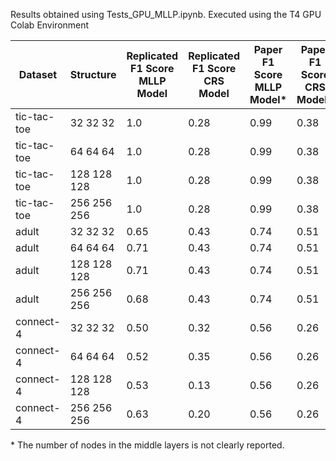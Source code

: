 Results obtained using Tests_GPU_MLLP.ipynb. Executed using the T4 GPU Colab Environment

| Dataset | Structure | Replicated F1 Score MLLP Model | Replicated F1 Score CRS Model | Paper F1 Score MLLP Model* | Paper F1 Score CRS Model* | 
|---|---|---|---|---|---|
| tic-tac-toe | 32 32 32 | 1.0 | 0.28 | 0.99 | 0.38 |
| tic-tac-toe | 64 64 64 | 1.0 | 0.28 | 0.99 | 0.38 |
| tic-tac-toe | 128 128 128 | 1.0 | 0.28 | 0.99 | 0.38 |
| tic-tac-toe | 256 256 256 | 1.0 | 0.28 | 0.99 | 0.38 |
| adult | 32 32 32 | 0.65| 0.43 | 0.74 | 0.51 |
| adult | 64 64 64 | 0.71 | 0.43 | 0.74 | 0.51 |
| adult | 128 128 128 | 0.71| 0.43 | 0.74 | 0.51 |
| adult | 256 256 256 | 0.68 | 0.43 | 0.74 | 0.51 |
| connect-4 | 32 32 32 | 0.50 | 0.32 | 0.56 | 0.26 |
| connect-4 | 64 64 64 | 0.52 | 0.35 | 0.56 | 0.26 |
| connect-4 | 128 128 128 | 0.53 | 0.13 | 0.56 | 0.26 |
| connect-4 | 256 256 256 | 0.63 | 0.20 | 0.56 | 0.26 |

\* The number of nodes in the middle layers is not clearly reported.